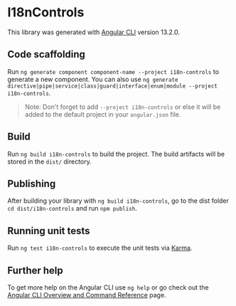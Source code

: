 # I18nControls

This library was generated with [Angular CLI](https://github.com/angular/angular-cli) version 13.2.0.

## Code scaffolding

Run `ng generate component component-name --project i18n-controls` to generate a new component. You can also use `ng generate directive|pipe|service|class|guard|interface|enum|module --project i18n-controls`.
> Note: Don't forget to add `--project i18n-controls` or else it will be added to the default project in your `angular.json` file. 

## Build

Run `ng build i18n-controls` to build the project. The build artifacts will be stored in the `dist/` directory.

## Publishing

After building your library with `ng build i18n-controls`, go to the dist folder `cd dist/i18n-controls` and run `npm publish`.

## Running unit tests

Run `ng test i18n-controls` to execute the unit tests via [Karma](https://karma-runner.github.io).

## Further help

To get more help on the Angular CLI use `ng help` or go check out the [Angular CLI Overview and Command Reference](https://angular.io/cli) page.
